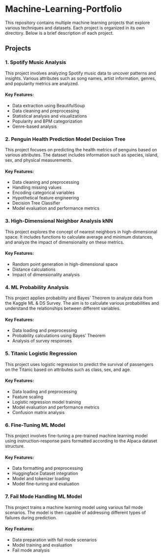 # Machine-Learning-Portfolio

This repository contains multiple machine learning projects that explore various techniques and datasets. Each project is organized in its own directory. Below is a brief description of each project.

## Projects

### 1. Spotify Music Analysis
This project involves analyzing Spotify music data to uncover patterns and insights. Various attributes such as song names, artist information, genres, and popularity metrics are analyzed.

#### Key Features:
- Data extraction using BeautifulSoup
- Data cleaning and preprocessing
- Statistical analysis and visualizations
- Popularity and BPM categorization
- Genre-based analysis

### 2. Penguin Health Prediction Model Decision Tree
This project focuses on predicting the health metrics of penguins based on various attributes. The dataset includes information such as species, island, sex, and physical measurements.

#### Key Features:
- Data cleaning and preprocessing
- Handling missing values
- Encoding categorical variables
- Hypothetical feature engineering
- Decision Tree Classifier
- Model evaluation and performance metrics

### 3. High-Dimensional Neighbor Analysis kNN
This project explores the concept of nearest neighbors in high-dimensional space. It includes functions to calculate average and minimum distances, and analyze the impact of dimensionality on these metrics.

#### Key Features:
- Random point generation in high-dimensional space
- Distance calculations
- Impact of dimensionality analysis

### 4. ML Probability Analysis
This project applies probability and Bayes’ Theorem to analyze data from the Kaggle ML & DS Survey. The aim is to calculate various probabilities and understand the relationships between different variables.

#### Key Features:
- Data loading and preprocessing
- Probability calculations using Bayes’ Theorem
- Analysis of survey responses

### 5. Titanic Logistic Regression
This project uses logistic regression to predict the survival of passengers on the Titanic based on attributes such as class, sex, and age.

#### Key Features:
- Data loading and preprocessing
- Feature scaling
- Logistic regression model training
- Model evaluation and performance metrics
- Confusion matrix analysis

### 6. Fine-Tuning ML Model
This project involves fine-tuning a pre-trained machine learning model using instruction-response pairs formatted according to the Alpaca dataset structure.

#### Key Features:
- Data formatting and preprocessing
- Huggingface Dataset integration
- Model and tokenizer loading
- Model fine-tuning and evaluation

### 7. Fail Mode Handling ML Model
This project trains a machine learning model using various fail mode scenarios. The model is then capable of addressing different types of failures during prediction.

#### Key Features:
- Data preparation with fail mode scenarios
- Model training and evaluation
- Fail mode analysis

